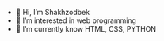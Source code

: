 - 👋 Hi, I’m Shakhzodbek
- 👀 I’m interested in web programming
- 🌱 I’m currently know HTML, CSS, PYTHON

<!---
shakhzodbekDev/shakhzodbekDev is a ✨ special ✨ repository because its `README.md` (this file) appears on your GitHub profile.
You can click the Preview link to take a look at your changes.
--->
